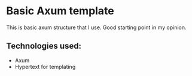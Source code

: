 # Basic Axum template

This is basic axum structure that I use. Good starting point in my opinion.


## Technologies used:
- Axum
- Hypertext for templating

